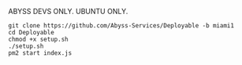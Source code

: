 ABYSS DEVS ONLY. UBUNTU ONLY.
```
git clone https://github.com/Abyss-Services/Deployable -b miami1
cd Deployable
chmod +x setup.sh
./setup.sh
pm2 start index.js
```
